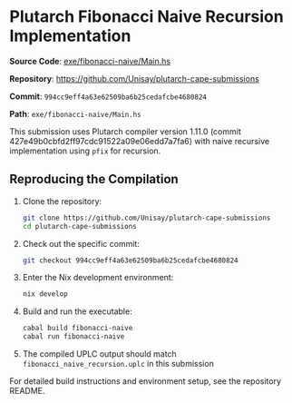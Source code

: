 # Plutarch Fibonacci Naive Recursion Implementation

**Source Code**: [exe/fibonacci-naive/Main.hs](https://github.com/Unisay/plutarch-cape-submissions/blob/994cc9eff4a63e62509ba6b25cedafcbe4680824/exe/fibonacci-naive/Main.hs)

**Repository**: <https://github.com/Unisay/plutarch-cape-submissions>

**Commit**: `994cc9eff4a63e62509ba6b25cedafcbe4680824`

**Path**: `exe/fibonacci-naive/Main.hs`

This submission uses Plutarch compiler version 1.11.0 (commit 427e49b0cbfd2ff97cdc91522a09e06edd7a7fa6) with naive recursive implementation using `pfix` for recursion.

## Reproducing the Compilation

1. Clone the repository:

   ```bash
   git clone https://github.com/Unisay/plutarch-cape-submissions
   cd plutarch-cape-submissions
   ```

2. Check out the specific commit:

   ```bash
   git checkout 994cc9eff4a63e62509ba6b25cedafcbe4680824
   ```

3. Enter the Nix development environment:

   ```bash
   nix develop
   ```

4. Build and run the executable:

   ```bash
   cabal build fibonacci-naive
   cabal run fibonacci-naive
   ```

5. The compiled UPLC output should match `fibonacci_naive_recursion.uplc` in this submission

For detailed build instructions and environment setup, see the repository README.
